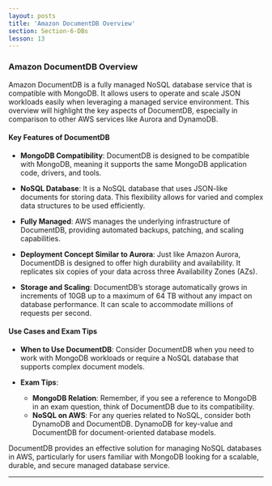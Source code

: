 ```yaml
---
layout: posts
title: 'Amazon DocumentDB Overview'
section: Section-6-DBs
lesson: 13
---
```


### Amazon DocumentDB Overview

Amazon DocumentDB is a fully managed NoSQL database service that is compatible with MongoDB. It allows users to operate and scale JSON workloads easily when leveraging a managed service environment. This overview will highlight the key aspects of DocumentDB, especially in comparison to other AWS services like Aurora and DynamoDB.

<!-- pagebreak -->

#### Key Features of DocumentDB

- **MongoDB Compatibility**: DocumentDB is designed to be compatible with MongoDB, meaning it supports the same MongoDB application code, drivers, and tools.

- **NoSQL Database**: It is a NoSQL database that uses JSON-like documents for storing data. This flexibility allows for varied and complex data structures to be used efficiently.

- **Fully Managed**: AWS manages the underlying infrastructure of DocumentDB, providing automated backups, patching, and scaling capabilities.

- **Deployment Concept Similar to Aurora**: Just like Amazon Aurora, DocumentDB is designed to offer high durability and availability. It replicates six copies of your data across three Availability Zones (AZs).

- **Storage and Scaling**: DocumentDB’s storage automatically grows in increments of 10GB up to a maximum of 64 TB without any impact on database performance. It can scale to accommodate millions of requests per second.

<!-- pagebreak -->

#### Use Cases and Exam Tips

- **When to Use DocumentDB**: Consider DocumentDB when you need to work with MongoDB workloads or require a NoSQL database that supports complex document models.

- **Exam Tips**:
  - **MongoDB Relation**: Remember, if you see a reference to MongoDB in an exam question, think of DocumentDB due to its compatibility.
  - **NoSQL on AWS**: For any queries related to NoSQL, consider both DynamoDB and DocumentDB. DynamoDB for key-value and DocumentDB for document-oriented database models.

DocumentDB provides an effective solution for managing NoSQL databases in AWS, particularly for users familiar with MongoDB looking for a scalable, durable, and secure managed database service.

---
